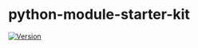 # python-module-starter-kit

[![Version](https://img.shields.io/github/pipenv/locked/python-version/anton-yurchenko/python-module-starter-kit)](https://github.com/anton-yurchenko/python-module-starter-kit)
